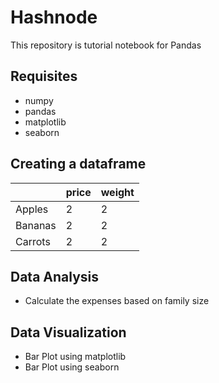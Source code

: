 # Hashnode
This repository is tutorial notebook for Pandas

## Requisites
- numpy
- pandas
- matplotlib
- seaborn

## Creating a dataframe
|       |price  |weight   |
|-------|-------|---      |
|Apples |2      |2        |
|Bananas|2      |2        |
|Carrots|2      |2        |

## Data Analysis
- Calculate the expenses based on family size

## Data Visualization 
- Bar Plot using matplotlib
- Bar Plot using seaborn
